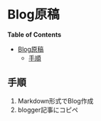 # Blog原稿

<!-- markdown-toc start - Don't edit this section. Run M-x markdown-toc-refresh-toc -->
**Table of Contents**

- [Blog原稿](#blog原稿)
    - [手順](#手順)

<!-- markdown-toc end -->

## 手順

1. Markdown形式でBlog作成
1. blogger記事にコピペ








